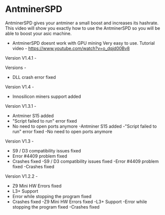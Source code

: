 # AntminerSPD
AntminerSPD gives your antminer a small boost and increases its hashrate.
This video will show you exactly how to use the AntminerSPD so you will be able to boost your asic machine.
* AntminerSPD doesnt work with GPU mining
Very easy to use.
Tutorial video - https://www.youtube.com/watch?v=o_dqjd00Bv8

Version V1.4.1 -

Versions -
- DLL crash error fixed

Version V1.4 -

- Innosilicon miners support added

Version V1.3.1 -

- Antminer S15 added
- "Script failed to run" error fixed
- No need to open ports anymore
-Antminer S15 added
-"Script failed to run" error fixed
-No need to open ports anymore

Version V1.3 -

- S9 / D3 compatibility issues fixed
- Error #4409 problem fixed
- Crashes fixed
-S9 / D3 compatibility issues fixed
-Error #4409 problem fixed
-Crashes fixed

Version V1.2.2 -

- Z9 Mini HW Errors fixed
- L3+ Support 
- Error while stopping the program fixed
- Crashes fixed
-Z9 Mini HW Errors fixed
-L3+ Support
-Error while stopping the program fixed
-Crashes fixed
